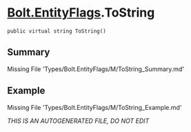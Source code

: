 # [Bolt.EntityFlags](Types/Bolt.EntityFlags.md).ToString
`public virtual string ToString()`
## Summary
Missing File 'Types/Bolt.EntityFlags/M/ToString_Summary.md'
## Example
Missing File 'Types/Bolt.EntityFlags/M/ToString_Example.md'

*THIS IS AN AUTOGENERATED FILE, DO NOT EDIT*
